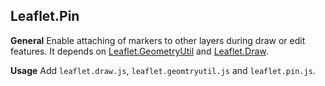 ## Leaflet.Pin ##
**General**
Enable attaching of markers to other layers during draw or edit features.
It depends on [Leaflet.GeometryUtil](https://github.com/makinacorpus/Leaflet.GeometryUtil) and [Leaflet.Draw](https://github.com/Leaflet/Leaflet.draw).

**Usage**
Add `leaflet.draw.js`, `leaflet.geomtryutil.js` and `leaflet.pin.js`.